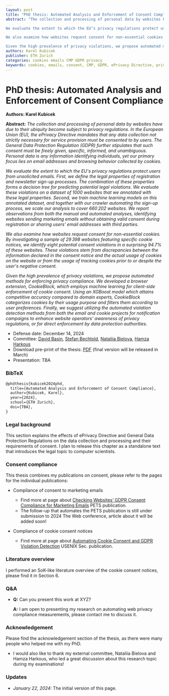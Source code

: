 ```yaml
---
layout: post
title: "PhD thesis: Automated Analysis and Enforcement of Consent Compliance"
abstract: "The collection and processing of personal data by websites have due to their ubiquity become subject to privacy regulations. In the European Union (EU), the ePrivacy Directive mandates that any data collection not strictly necessary for service provision must be consented to by users. The General Data Protection Regulation (GDPR) further stipulates that such consent must be freely given, specific, informed, and unambiguous. Personal data is any information identifying individuals, yet our primary focus lies on email addresses and browsing behavior collected by cookies.

We evaluate the extent to which the EU’s privacy regulations protect users from unsolicited emails. First, we define the legal properties of registration and newsletter sign-up processes. The combination of these properties forms a decision tree for predicting potential legal violations. We evaluate these violations on a dataset of 1000 websites that we annotated with these legal properties. Second, we train machine learning models on this annotated dataset, and together with our crawler automating the sign-up process, we scale our analysis to cover 660 202 websites. We report observations from both the manual and automated analyses, identifying websites sending marketing emails without obtaining valid consent during registration or sharing users’ email addresses with third parties.

We also examine how websites request consent for non-essential cookies. By investigating a sample of 29 398 websites featuring specific cookie notices, we identify eight potential consent violations in a surprising 94.7% of these websites. These violations stem from discrepancies between the information declared in the consent notice and the actual usage of cookies on the website or from the usage of tracking cookies prior to or despite the user’s negative consent.

Given the high prevalence of privacy violations, we propose automated methods for enforcing privacy compliance. We developed a browser extension, CookieBlock, which employs machine learning for client-side enforcement of cookie consent. Using an XGBoost model which attains competitive accuracy compared to domain experts, CookieBlock categorizes cookies by their usage purpose and filters them according to user preferences. Finally, we suggest utilizing the automated violation detection methods from both the email and cookie projects for notification campaigns to enhance website operators’ awareness of privacy regulations, or for direct enforcement by data protection authorities."
authors: Karel Kubicek
publisher: ETH Zurich
categories: cookies emails CMP GDPR privacy
keywords: cookies, emails, consent, CMP, GDPR, ePrivacy Directive, privacy
---
```


# PhD thesis: Automated Analysis and Enforcement of Consent Compliance

**Authors: Karel Kubicek**

**Abstract:** *The collection and processing of personal data by websites have due to their ubiquity become subject to privacy regulations. In the European Union (EU), the ePrivacy Directive mandates that any data collection not strictly necessary for service provision must be consented to by users. The General Data Protection Regulation (GDPR) further stipulates that such consent must be freely given, specific, informed, and unambiguous. Personal data is any information identifying individuals, yet our primary focus lies on email addresses and browsing behavior collected by cookies.*

*We evaluate the extent to which the EU's privacy regulations protect users from unsolicited emails. First, we define the legal properties of registration and newsletter sign-up processes. The combination of these properties forms a decision tree for predicting potential legal violations. We evaluate these violations on a dataset of 1000 websites that we annotated with these legal properties. Second, we train machine learning models on this annotated dataset, and together with our crawler automating the sign-up process, we scale our analysis to cover 660 202 websites. We report observations from both the manual and automated analyses, identifying websites sending marketing emails without obtaining valid consent during registration or sharing users' email addresses with third parties.*

*We also examine how websites request consent for non-essential cookies. By investigating a sample of 29 398 websites featuring specific cookie notices, we identify eight potential consent violations in a surprising 94.7% of these websites. These violations stem from discrepancies between the information declared in the consent notice and the actual usage of cookies on the website or from the usage of tracking cookies prior to or despite the user's negative consent.*

*Given the high prevalence of privacy violations, we propose automated methods for enforcing privacy compliance. We developed a browser extension, CookieBlock, which employs machine learning for client-side enforcement of cookie consent. Using an XGBoost model which attains competitive accuracy compared to domain experts, CookieBlock categorizes cookies by their usage purpose and filters them according to user preferences. Finally, we suggest utilizing the automated violation detection methods from both the email and cookie projects for notification campaigns to enhance website operators' awareness of privacy regulations, or for direct enforcement by data protection authorities.*

* Defense date: December 14, 2024
* Committee: [David Basin](https://people.inf.ethz.ch/basin/), [Stefan Bechtold](https://lawecon.ethz.ch/group/professors/bechtold.html), [Nataliia Bielova](https://www-sop.inria.fr/members/Nataliia.Bielova/), [Hamza Harkous](https://hamzaharkous.com/)
* Download pre-print of the thesis: [PDF](https://karelkubicek.github.io/assets/pdf/PhD_thesis_Karel_Kubicek.pdf) (final version will be released in March)
* Presentation: TBA

### BibTeX

```latex
@phdthesis{kubicek2024phd,
  title={Automated Analysis and Enforcement of Consent Compliance},
  author={Kubicek, Karel},
  year={2024},
  school={ETH Zurich},
  doi={TBA},
}
```

### Legal background

This section explains the effects of ePrivacy Directive and General Data Protection Regulations on the data collection and processing and their requirements of consent. I plan to release this chapter as a standalone text that introduces the legal topic to computer scientists.

### Consent compliance

This thesis combines my publications on consent, please refer to the pages for the individual publications:

* Compliance of consent to marketing emails
    * Find more at page about [Checking Websites’ GDPR Consent Compliance for Marketing Emails](https://karelkubicek.github.io/post/reg-pets) PETS publication.
    * The follow-up that automates the PETS publication is still under submission to 2024 The Web conference, article about it will be added soon!

* Compliance of cookie consent notices
    * Find more at page about [Automating Cookie Consent and GDPR Violation Detection](https://karelkubicek.github.io/post/cookieblock) USENIX Sec. publication.


### Literature overview

I performed an SoK-like literature overview of the cookie consent notices, please find it in Section 6.

### Q&A

* **Q:** Can you present this work at XYZ?

  **A:** I am open to presenting my research on automating web privacy compliance measurements, please contact me to discuss it.



### Acknowledgement

Please find the acknowledgement section of the thesis, as there were many people who helped me with my PhD.

 * I would also like to thank my external committee, Nataliia Bielova and Hamza Harkous, who led a great discussion about this research topic during my examinations!

### Updates

* *January 22, 2024:* The initial version of this page.
